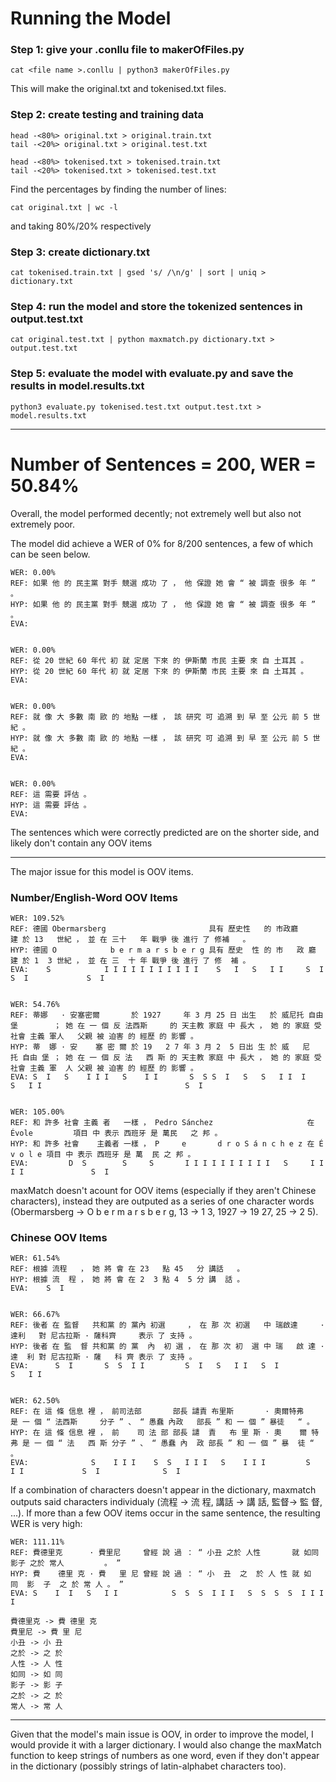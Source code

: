 # Running the Model


### Step 1: give your .conllu file to makerOfFiles.py
	
	cat <file name >.conllu | python3 makerOfFiles.py

This will make the original.txt and tokenised.txt files.



### Step 2: create testing and training data

	head -<80%> original.txt > original.train.txt
	tail -<20%> original.txt > original.test.txt

	head -<80%> tokenised.txt > tokenised.train.txt
	tail -<20%> tokenised.txt > tokenised.test.txt

Find the percentages by finding the number of lines:
	
	cat original.txt | wc -l

and taking 80%/20% respectively




### Step 3: create dictionary.txt

	cat tokenised.train.txt | gsed 's/ /\n/g' | sort | uniq > dictionary.txt



### Step 4: run the model and store the tokenized sentences in output.test.txt 

	cat original.test.txt | python maxmatch.py dictionary.txt > output.test.txt  



### Step 5: evaluate the model with evaluate.py and save the results in model.results.txt
	
	python3 evaluate.py tokenised.test.txt output.test.txt > model.results.txt
	
--------------------------------------------------------------------------------------------

# Number of Sentences = 200, WER = 50.84%


Overall, the model performed decently; not extremely well but also not extremely poor.  


The model did achieve a WER of 0% for 8/200 sentences, a few of which can be seen below.

	WER: 0.00%
	REF: 如果 他 的 民主黨 對手 競選 成功 了 ， 他 保證 她 會 “ 被 調查 很多 年 ” 。 
	HYP: 如果 他 的 民主黨 對手 競選 成功 了 ， 他 保證 她 會 “ 被 調查 很多 年 ” 。 
	EVA:


	WER: 0.00%
	REF: 從 20 世紀 60 年代 初 就 定居 下來 的 伊斯蘭 市民 主要 來 自 土耳其 。 	
	HYP: 從 20 世紀 60 年代 初 就 定居 下來 的 伊斯蘭 市民 主要 來 自 土耳其 。 
	EVA:   


	WER: 0.00%
	REF: 就 像 大 多數 南 歐 的 地點 一樣 ， 該 研究 可 追溯 到 早 至 公元 前 5 世紀 。 
	HYP: 就 像 大 多數 南 歐 的 地點 一樣 ， 該 研究 可 追溯 到 早 至 公元 前 5 世紀 。 
	EVA:  

	
	WER: 0.00%
	REF: 這 需要 評估 。 
	HYP: 這 需要 評估 。 
	EVA:

The sentences which were correctly predicted are on the shorter side, and likely don't contain any OOV items

------------------------------------------------------------------------------------------------------
 
The major issue for this model is OOV items.

### Number/English-Word OOV Items 
	
	WER: 109.52%
	REF: 德國 Obermarsberg                       具有 歷史性   的 市政廳     建 於 13   世紀 ， 並 在 三十   年 戰爭 後 進行 了 修補   。 
	HYP: 德國 O            b e r m a r s b e r g 具有 歷史  性 的 市   政 廳 建 於 1  3 世紀 ， 並 在 三  十 年 戰爭 後 進行 了 修  補 。 
	EVA:    S            I I I I I I I I I I I    S   I   S   I I     S  I          S  I             S  I   


	WER: 54.76%
	REF: 蒂娜   · 安塞密爾       於 1927     年 3 月 25 日 出生   於 威尼托 自由堡        ； 她 在 一 個 反 法西斯     的 天主教 家庭 中 長大 ， 她 的 家庭 受 社會 主義 軍人   父親 被 迫害 的 經歷 的 影響 。 
	HYP: 蒂  娜 · 安    塞 密 爾 於 19   2 7 年 3 月 2  5 日出 生 於 威   尼   托 自由 堡 ； 她 在 一 個 反 法   西 斯 的 天主教 家庭 中 長大 ， 她 的 家庭 受 社會 主義 軍  人 父親 被 迫害 的 經歷 的 影響 。 
	EVA: S  I   S    I I I   S    I I       S  S S  I   S   S   I I  I             S   I I                                S  I                     


	WER: 105.00%
	REF: 和 許多 社會 主義 者   一樣 ， Pedro Sánchez                     在 Évole         項目 中 表示 西班牙 是 萬民   之 邦 。 
	HYP: 和 許多 社會    主義者 一樣 ， P     e       d r o S á n c h e z 在 É     v o l e 項目 中 表示 西班牙 是 萬  民 之 邦 。 
	EVA:         D  S        S     S       I I I I I I I I I I   S     I I I I               S  I 


maxMatch doesn't acount for OOV items (especially if they aren't Chinese characters), instead they are outputed as a series of one character words (Obermarsberg -> O b e r m a r s b e r g, 13 -> 1 3, 1927 -> 19 27, 25 -> 2 5).


### Chinese OOV Items

	WER: 61.54%
	REF: 根據 流程   ， 她 將 會 在 23   點 45   分 講話   。 
	HYP: 根據 流  程 ， 她 將 會 在 2  3 點 4  5 分 講  話 。 
	EVA:    S  I

	
	WER: 66.67%
	REF: 後者 在 監督   共和黨 的 黨內 初選     ， 在 那 次 初選   中 瑞啟達     · 達利   對 尼古拉斯 · 薩科齊     表示 了 支持 。 
	HYP: 後者 在 監  督 共和黨 的 黨  內  初 選 ， 在 那 次 初  選 中 瑞   啟 達 · 達  利 對 尼古拉斯 · 薩   科 齊 表示 了 支持 。 
	EVA:      S  I       S  S  I I         S  I   S   I I   S  I          S   I I           

	
	WER: 62.50%
	REF: 在 這 條 信息 裡 ， 前司法部       部長 譴責 布里斯       · 奧爾特弗       是 一 個 “ 法西斯     分子 ” 、 “ 愚蠢 內政   部長 ” 和 一 個 ” 暴徒   “ 。 
	HYP: 在 這 條 信息 裡 ， 前    司 法 部 部長 譴  責   布 里 斯 · 奧    爾 特 弗 是 一 個 “ 法   西 斯 分子 ” 、 “ 愚蠢 內  政 部長 ” 和 一 個 ” 暴  徒 “ 。 
	EVA:              S    I I I    S  S   I I I   S    I I I         S   I I             S  I              S  I     

If a combination of characters doesn't appear in the dictionary, maxmatch outputs said characters individualy (流程 -> 流 程, 講話 -> 講 話, 監督-> 監 督, ...). If more than a few OOV items occur in the same sentence, the resulting WER is very high:

	WER: 111.11%
	REF: 費德里克      · 費里尼     曾經 說 過 ： “ 小丑 之於 人性       就 如同 影子 之於 常人         。 ” 
	HYP: 費    德里 克 · 費   里 尼 曾經 說 過 ： “ 小  丑  之  於 人 性 就 如  同  影  子  之 於 常 人 。 ” 
	EVA: S    I  I   S   I I            S  S  S  I I I   S  S  S  S  I I I I     

	費德里克 -> 費 德里 克
	費里尼 -> 費 里 尼
	小丑 -> 小 丑
	之於 -> 之 於
	人性 -> 人 性
	如同 -> 如 同
	影子 -> 影 子
	之於 -> 之 於
	常人 -> 常 人
 
-------------------------------------------------------------------------------------------

Given that the model's main issue is OOV, in order to improve the model, I would provide it with a larger dictionary. I would also change the maxMatch function to keep strings of numbers as one word, even if they don't appear in the dictionary (possibly strings of latin-alphabet characters too). 






